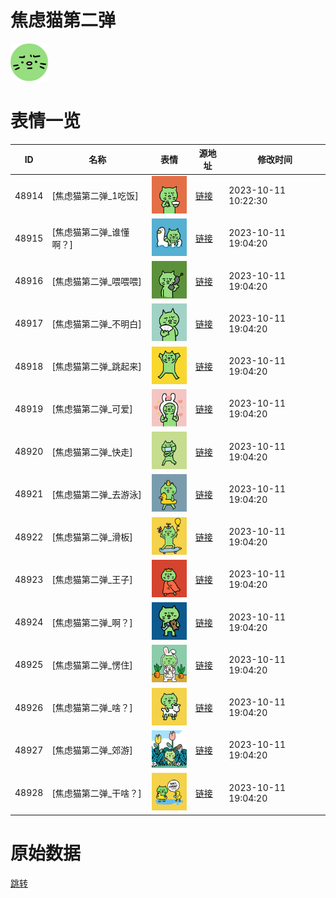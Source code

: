 # 焦虑猫第二弹

<img src="./cover.png" height="60" alt="cover" />

# 表情一览

|ID|名称|表情|源地址|修改时间|
|----|----|----|----|----|
|48914|[焦虑猫第二弹_1吃饭]|<img src="./pic/048914_%5B焦虑猫第二弹_1吃饭%5D.png" height="60" alt="1吃饭"/>|[链接](https://i0.hdslb.com/bfs/garb/ff216e01ed37aea8bbef876447460c11cd3a1e33.png)|2023-10-11 10:22:30|
|48915|[焦虑猫第二弹_谁懂啊？]|<img src="./pic/048915_%5B焦虑猫第二弹_谁懂啊？%5D.png" height="60" alt="谁懂啊？"/>|[链接](https://i0.hdslb.com/bfs/garb/f0c6a4f79e308b72f918819d9f754c1bab5f6809.png)|2023-10-11 19:04:20|
|48916|[焦虑猫第二弹_喂喂喂]|<img src="./pic/048916_%5B焦虑猫第二弹_喂喂喂%5D.png" height="60" alt="喂喂喂"/>|[链接](https://i0.hdslb.com/bfs/garb/221e6940d5ba965e13533dc3588d3220a9254326.png)|2023-10-11 19:04:20|
|48917|[焦虑猫第二弹_不明白]|<img src="./pic/048917_%5B焦虑猫第二弹_不明白%5D.png" height="60" alt="不明白"/>|[链接](https://i0.hdslb.com/bfs/garb/8cb69987a873110785b1a7b64dbb1415aef40a06.png)|2023-10-11 19:04:20|
|48918|[焦虑猫第二弹_跳起来]|<img src="./pic/048918_%5B焦虑猫第二弹_跳起来%5D.png" height="60" alt="跳起来"/>|[链接](https://i0.hdslb.com/bfs/garb/7a6b93ddd8a5951c1eae159edb5e017f51d0f329.png)|2023-10-11 19:04:20|
|48919|[焦虑猫第二弹_可爱]|<img src="./pic/048919_%5B焦虑猫第二弹_可爱%5D.png" height="60" alt="可爱"/>|[链接](https://i0.hdslb.com/bfs/garb/5f22fb50f6f30d120edcb085bba2cfc3fc803a0f.png)|2023-10-11 19:04:20|
|48920|[焦虑猫第二弹_快走]|<img src="./pic/048920_%5B焦虑猫第二弹_快走%5D.png" height="60" alt="快走"/>|[链接](https://i0.hdslb.com/bfs/garb/3c6d8942852a47387391a9260468789cba9e9a7c.png)|2023-10-11 19:04:20|
|48921|[焦虑猫第二弹_去游泳]|<img src="./pic/048921_%5B焦虑猫第二弹_去游泳%5D.png" height="60" alt="去游泳"/>|[链接](https://i0.hdslb.com/bfs/garb/b624f6292bbb6caea61f565d80ec9a6edbd49718.png)|2023-10-11 19:04:20|
|48922|[焦虑猫第二弹_滑板]|<img src="./pic/048922_%5B焦虑猫第二弹_滑板%5D.png" height="60" alt="滑板"/>|[链接](https://i0.hdslb.com/bfs/garb/639ae4622645c2962a767929eb91c994c34eda87.png)|2023-10-11 19:04:20|
|48923|[焦虑猫第二弹_王子]|<img src="./pic/048923_%5B焦虑猫第二弹_王子%5D.png" height="60" alt="王子"/>|[链接](https://i0.hdslb.com/bfs/garb/d1696b4fb81b6cd28433dcbf3a4799b46ea1ae3f.png)|2023-10-11 19:04:20|
|48924|[焦虑猫第二弹_啊？]|<img src="./pic/048924_%5B焦虑猫第二弹_啊？%5D.png" height="60" alt="啊？"/>|[链接](https://i0.hdslb.com/bfs/garb/de559271c02632aa2b6278f0720681e4ad461b20.png)|2023-10-11 19:04:20|
|48925|[焦虑猫第二弹_愣住]|<img src="./pic/048925_%5B焦虑猫第二弹_愣住%5D.png" height="60" alt="愣住"/>|[链接](https://i0.hdslb.com/bfs/garb/7115dedb63164d10fb97a52c3c19c92c79b5fcd8.png)|2023-10-11 19:04:20|
|48926|[焦虑猫第二弹_啥？]|<img src="./pic/048926_%5B焦虑猫第二弹_啥？%5D.png" height="60" alt="啥？"/>|[链接](https://i0.hdslb.com/bfs/garb/c6e1b097d518b2811df8e419730374784a667a90.png)|2023-10-11 19:04:20|
|48927|[焦虑猫第二弹_郊游]|<img src="./pic/048927_%5B焦虑猫第二弹_郊游%5D.png" height="60" alt="郊游"/>|[链接](https://i0.hdslb.com/bfs/garb/341e52ee7a9569b092147c562c4f8d24dcdcfd57.png)|2023-10-11 19:04:20|
|48928|[焦虑猫第二弹_干啥？]|<img src="./pic/048928_%5B焦虑猫第二弹_干啥？%5D.png" height="60" alt="干啥？"/>|[链接](https://i0.hdslb.com/bfs/garb/aeb438688b1823759b5b13bf977ae28547f66240.png)|2023-10-11 19:04:20|

# 原始数据

[跳转](./raw.json)

